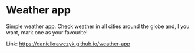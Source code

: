 # Weather app

Simple weather app. Check weather in all cities around the globe and, I you want, mark one as your favourite!

Link: https://danielkrawczyk.github.io/weather-app